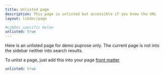 ```yaml
---
title: Unlisted page
description: This page is unlisted but accessible if you know the URL
layout: libdoc/page

#LibDoc specific below
unlisted: true
---
```

Here is an unlisted page for demo puprose only. The current page is not into the sidebar neither into search results.

To unlist a page, just add this into your page [front matter](libdoc-front-matter.html#unlisted)

```yaml
unlisted: true
```